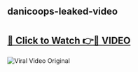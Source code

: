 ## danicoops-leaked-video 

# <h2><a href="http://freeplayer.one?title=danicoops-leaked-video&ref=21J">🔗 Click to Watch 👉🔴 VIDEO</a></h2>

<a href="http://freeplayer.one?title=danicoops-leaked-video&ref=21J" rel="nofollow" data-target="animated-image.originalLink"><img src="https://i.ibb.co.com/xMMVF88/686577567.gif" alt="Viral Video Original" style="max-width: 100%; display: inline-block;" data-target="animated-image.originalImage"></a>

